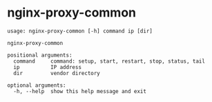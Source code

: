 # nginx-proxy-common

    usage: nginx-proxy-common [-h] command ip [dir]

    nginx-proxy-common

    positional arguments:
      command     command: setup, start, restart, stop, status, tail
      ip          IP address
      dir         vendor directory

    optional arguments:
      -h, --help  show this help message and exit
